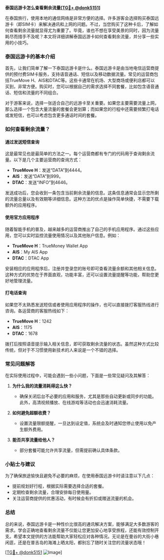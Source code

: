 **泰国远游卡怎么查看剩余流量[[TG💪+ @donk5151](https://t.me/s/donk5151)]**

在泰国旅行，使用本地的通信网络是非常方便的选择。许多游客会选择购买泰国远游卡（即SIM卡）来解决通讯和上网的问题。不过，当您购买了这种卡后，了解如何查看剩余流量就显得尤为重要了。毕竟，谁也不想在享受美景的同时，因为流量耗尽而措手不及呢？本文将详细讲解泰国远游卡如何查看剩余流量，并分享一些实用的小技巧。

### 泰国远游卡的基本介绍

首先，让我们简单了解一下泰国远游卡是什么。泰国远游卡是由当地电信运营商提供的预付费SIM卡服务，支持语音通话、短信以及移动数据流量。常见的运营商包括TrueMove H、AIS和DTAC等。这些卡通常在机场、大型商场或便利店都可以买到，非常方便。购买时，您可以根据自己的需求选择不同套餐，比如包含语音通话、短信和流量的不同组合。

对于游客来说，选择一张适合自己的远游卡至关重要。如果您主要需要流量上网，那么选择一个包含大量流量的套餐会更划算；而如果您的行程中还需要频繁打电话或发短信，也可以考虑包含更多通话时间的套餐。

### 如何查看剩余流量？

#### 通过发送短信查询

这是最常见也是最简单的方法之一。每个运营商都有专门的代码用于查询剩余流量。以下是几个主要运营商的查询方式：

- **TrueMove H**：发送“DATA”到4444。
- **AIS**：发送“DATA”到999。
- **DTAC**：发送“INFO”到4646。

发送成功后，您会收到一条包含当前剩余流量的信息。这条信息通常会显示您所剩的流量总量以及有效期等详细信息。这种方法的优点是操作简单快捷，不需要下载额外的应用程序。

#### 使用官方应用程序

随着智能手机的普及，越来越多的运营商推出了自己的手机应用程序。通过这些应用，您可以实时监控流量使用情况以及其他账户信息。例如：

- **TrueMove H**：TrueMoney Wallet App
- **AIS**：My AIS App
- **DTAC**：DTAC App

安装相应的应用程序后，注册并登录您的账号即可查看流量余额和其他相关信息。这种方式的优势在于界面直观，功能丰富，还可以设置流量提醒等功能，帮助您更好地管理流量。

#### 打电话查询

如果您不太熟悉发送短信或者使用应用程序的操作，也可以直接拨打客服热线进行咨询。各运营商的客服热线如下：

- **TrueMove H**：1242
- **AIS**：1175
- **DTAC**：1678

拨打后按照语音提示输入相关信息，即可获取剩余流量的状态。虽然这种方式比较传统，但对于不习惯使用新技术的人来说是一个不错的选择。

### 常见问题解答

在实际使用过程中，可能会遇到一些小问题，下面是一些常见疑问及其解答：

1. **为什么我的流量消耗得这么快？**
   - 确保关闭后台不必要的应用和服务，尤其是那些自动更新或同步的功能。此外，高清视频播放、在线游戏等活动也会迅速消耗流量。

2. **如何避免超额收费？**
   - 设置流量限额提醒，一旦达到设定值，系统会及时通知您停止使用以免产生额外费用。

3. **能否共享流量给他人？**
   - 部分套餐可能允许共享流量，但需提前确认具体条款。

### 小贴士与建议

为了确保旅途愉快且避免不必要的麻烦，在使用泰国远游卡时请注意以下几点：

- 提前规划好行程，根据实际需要选择合适的套餐。
- 定期检查剩余流量，合理安排每日使用量。
- 关注运营商提供的优惠活动，有时候会有折扣或赠送流量的机会。

### 总结

总的来说，泰国远游卡是一种性价比很高的通讯解决方案，能够满足大多数游客的需求。学会正确地查看剩余流量不仅能让您更加安心地享受旅程，还能有效控制开支。希望本文提供的方法能帮助大家轻松应对各种情况。无论是在曼谷的大街小巷闲逛，还是在普吉岛的海滩上晒太阳，都别忘了随时关注您的流量状态哦！

[[TG💪+ @donk5151](https://t.me/s/donk5151) ![Image](https://i.postimg.cc/rwNCRYN7/Snipaste-2025-04-30-17-27-05.png)]